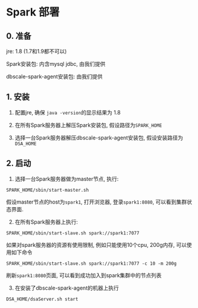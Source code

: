 # Spark 部署

## 0. 准备

jre: 1.8 (1.7和1.9都不可以)

Spark安装包: 内含mysql jdbc, 由我们提供

dbscale-spark-agent安装包: 由我们提供

## 1. 安装

1. 配置jre, 确保 `java -version`的显示结果为 1.8

2. 在所有Spark服务器上解压Spark安装包, 假设路径为`SPARK_HOME`

3. 选择一台Spark服务器解压dbscale-spark-agent安装包, 假设安装路径为`DSA_HOME`

## 2. 启动

1. 选择一台Spark服务器做为master节点, 执行:

```
SPARK_HOME/sbin/start-master.sh
```

假设master节点的host为`spark1`, 打开浏览器, 登录`spark1:8080`, 可以看到集群状态界面.

2. 在所有Spark服务器上执行:

```
SPARK_HOME/sbin/start-slave.sh spark://spark1:7077
```

如果对spark服务器的资源有使用限制, 例如只能使用10个cpu, 200g内存, 可以使用如下命令

```
SPARK_HOME/sbin/start-slave.sh spark://spark1:7077 -c 10 -m 200g
```

刷新`spark1:8080`页面, 可以看到成功加入到spark集群中的节点列表

3. 在安装了dbscale-spark-agent的机器上执行

```
DSA_HOME/dsaServer.sh start
```

